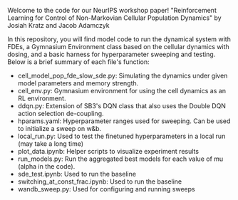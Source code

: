 Welcome to the code for our NeurIPS workshop paper!
"Reinforcement Learning for Control of Non-Markovian Cellular Population Dynamics" by Josiah Kratz and Jacob Adamczyk

In this repository, you will find model code to run the dynamical system with FDEs, a Gymnasium Environment class based on the cellular dynamics with dosing, and a basic harness for hyperparameter sweeping and testing. Below is a brief summary of each file's function:

- cell_model_pop_fde_slow_sde.py: Simulating the dynamics under given model parameters and memory strength.
- cell_env.py: Gymnasium environment for using the cell dynamics as an RL environment.
- ddqn.py: Extension of SB3's DQN class that also uses the Double DQN action selection de-coupling.
- hparams.yaml: Hyperparameter ranges used for sweeping. Can be used to initialize a sweep on w&b.
- local_run.py: Used to test the finetuned hyperparameters in a local run (may take a long time)
- plot_data.ipynb: Helper scripts to visualize experiment results
- run_models.py: Run the aggregated best models for each value of mu (alpha in the code).
- sde_test.ipynb: Used to run the baseline 
- switching_at_const_frac.ipynb: Used to run the baseline
- wandb_sweep.py: Used for configuring and running sweeps 